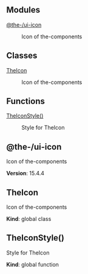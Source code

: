 <!--- Code generated by @the-/script-doc. DO NOT EDIT. -->

## Modules

<dl>
<dt><a href="#module_@the-/ui-icon">@the-/ui-icon</a></dt>
<dd><p>Icon of the-components</p>
</dd>
</dl>

## Classes

<dl>
<dt><a href="#TheIcon">TheIcon</a></dt>
<dd><p>Icon of the-components</p>
</dd>
</dl>

## Functions

<dl>
<dt><a href="#TheIconStyle">TheIconStyle()</a></dt>
<dd><p>Style for TheIcon</p>
</dd>
</dl>

<a name="module_@the-/ui-icon"></a>

## @the-/ui-icon
Icon of the-components

**Version**: 15.4.4  
<a name="TheIcon"></a>

## TheIcon
Icon of the-components

**Kind**: global class  
<a name="TheIconStyle"></a>

## TheIconStyle()
Style for TheIcon

**Kind**: global function  
